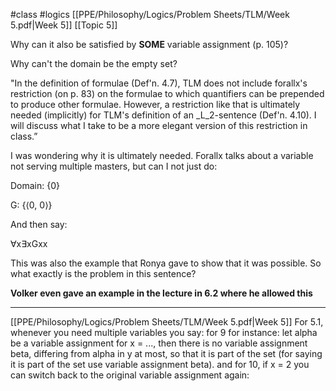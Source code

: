 #class #logics
[[PPE/Philosophy/Logics/Problem Sheets/TLM/Week 5.pdf|Week 5]]
[[Topic 5]]

Why can it also be satisfied by **SOME** variable assignment (p. 105)?

Why can't the domain be the empty set?

"In the definition of formulae (Def'n. 4.7), TLM does not include forallx's restriction (on p. 83) on the formulae to which quantifiers can be prepended to produce other formulae. However, a restriction like that is ultimately needed (implicitly) for TLM's definition of an _L_2-sentence (Def'n. 4.10). I will discuss what I take to be a more elegant version of this restriction in class.”

  

I was wondering why it is ultimately needed. Forallx talks about a variable not serving multiple masters, but can I not just do:

Domain: {0}

G: {⟨0, 0⟩}

And then say:

∀x∃xGxx

This was also the example that Ronya gave to show that it was possible. So what exactly is the problem in this sentence?

**Volker even gave an example in the lecture in 6.2 where he allowed this**


---
[[PPE/Philosophy/Logics/Problem Sheets/TLM/Week 5.pdf|Week 5]]
For 5.1, whenever you need multiple variables you say: for 9 for instance:
let alpha be a variable assignment for x = ..., then there is no variable assignment beta, differing from alpha in y at most, so that it is part of the set (for saying it is part of the set use variable assignment beta). and for 10, if x = 2 you can switch back to the original variable assignment again:
